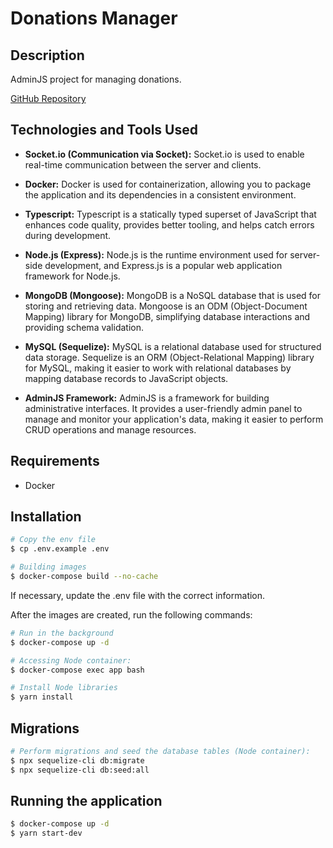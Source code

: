 # Donations Manager
## Description

AdminJS project for managing donations.

[GitHub Repository](https://github.com/MateusKurten/projeto-typescript)

## Technologies and Tools Used

- **Socket.io (Communication via Socket):** Socket.io is used to enable real-time communication between the server and clients.

- **Docker:** Docker is used for containerization, allowing you to package the application and its dependencies in a consistent environment.

- **Typescript:** Typescript is a statically typed superset of JavaScript that enhances code quality, provides better tooling, and helps catch errors during development.

- **Node.js (Express):** Node.js is the runtime environment used for server-side development, and Express.js is a popular web application framework for Node.js.

- **MongoDB (Mongoose):** MongoDB is a NoSQL database that is used for storing and retrieving data. Mongoose is an ODM (Object-Document Mapping) library for MongoDB, simplifying database interactions and providing schema validation.

- **MySQL (Sequelize):** MySQL is a relational database used for structured data storage. Sequelize is an ORM (Object-Relational Mapping) library for MySQL, making it easier to work with relational databases by mapping database records to JavaScript objects.

- **AdminJS Framework:** AdminJS is a framework for building administrative interfaces. It provides a user-friendly admin panel to manage and monitor your application's data, making it easier to perform CRUD operations and manage resources.

## Requirements

- Docker

## Installation

```bash
# Copy the env file
$ cp .env.example .env

# Building images
$ docker-compose build --no-cache
```
If necessary, update the .env file with the correct information.

After the images are created, run the following commands:

```bash
# Run in the background
$ docker-compose up -d

# Accessing Node container:
$ docker-compose exec app bash

# Install Node libraries
$ yarn install
```

## Migrations

```bash
# Perform migrations and seed the database tables (Node container):
$ npx sequelize-cli db:migrate
$ npx sequelize-cli db:seed:all
```

## Running the application

```bash
$ docker-compose up -d
$ yarn start-dev
```
